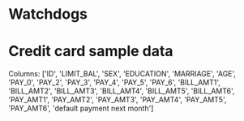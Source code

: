 # Watchdogs
# Credit card sample data

Columns:
['ID',
 'LIMIT_BAL',
 'SEX',
 'EDUCATION',
 'MARRIAGE',
 'AGE',
 'PAY_0',
 'PAY_2',
 'PAY_3',
 'PAY_4',
 'PAY_5',
 'PAY_6',
 'BILL_AMT1',
 'BILL_AMT2',
 'BILL_AMT3',
 'BILL_AMT4',
 'BILL_AMT5',
 'BILL_AMT6',
 'PAY_AMT1',
 'PAY_AMT2',
 'PAY_AMT3',
 'PAY_AMT4',
 'PAY_AMT5',
 'PAY_AMT6',
 'default payment next month']
